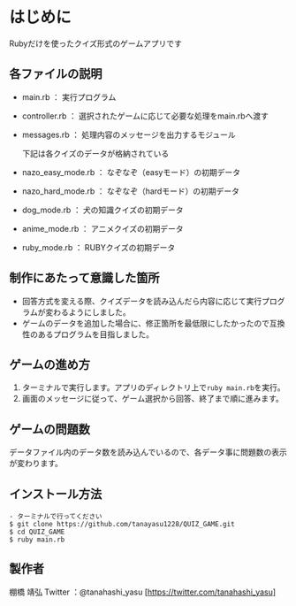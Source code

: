 # はじめに

Rubyだけを使ったクイズ形式のゲームアプリです


## 各ファイルの説明

- main.rb ： 実行プログラム
- controller.rb ： 選択されたゲームに応じて必要な処理をmain.rbへ渡す
- messages.rb ： 処理内容のメッセージを出力するモジュール

  下記は各クイズのデータが格納されている
- nazo_easy_mode.rb ： なぞなぞ（easyモード）の初期データ
- nazo_hard_mode.rb ： なぞなぞ（hardモード）の初期データ
- dog_mode.rb ： 犬の知識クイズの初期データ
- anime_mode.rb ： アニメクイズの初期データ
- ruby_mode.rb ： RUBYクイズの初期データ 


## 制作にあたって意識した箇所

- 回答方式を変える際、クイズデータを読み込んだら内容に応じて実行プログラムが変わるようにしました。
- ゲームのデータを追加した場合に、修正箇所を最低限にしたかったので互換性のあるプログラムを目指しました。


## ゲームの進め方

1. ターミナルで実行します。アプリのディレクトリ上で`ruby main.rb`を実行。
2. 画面のメッセージに従って、ゲーム選択から回答、終了まで順に進みます。


## ゲームの問題数

データファイル内のデータ数を読み込んでいるので、各データ事に問題数の表示が変わります。


## インストール方法

 ```
- ターミナルで行ってください
$ git clone https://github.com/tanayasu1228/QUIZ_GAME.git
$ cd QUIZ_GAME
$ ruby main.rb
 ```


## 製作者

棚橋 靖弘
Twitter ：@tanahashi_yasu   [https://twitter.com/tanahashi_yasu]
